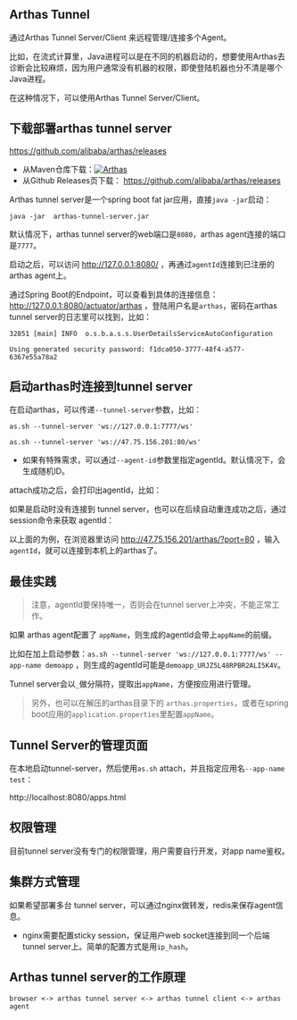 ## Arthas Tunnel

通过Arthas Tunnel Server/Client 来远程管理/连接多个Agent。



比如，在流式计算里，Java进程可以是在不同的机器启动的，想要使用Arthas去诊断会比较麻烦，因为用户通常没有机器的权限，即使登陆机器也分不清是哪个Java进程。



在这种情况下，可以使用Arthas Tunnel Server/Client。







## 下载部署arthas tunnel server

https://github.com/alibaba/arthas/releases

- 从Maven仓库下载：[![Arthas](https://img.shields.io/maven-central/v/com.taobao.arthas/arthas-packaging.svg?style=flat-square)](https://arthas.aliyun.com/download/arthas-tunnel-server/latest_version?mirror=aliyun)
- 从Github Releases页下载： https://github.com/alibaba/arthas/releases

Arthas tunnel server是一个spring boot fat jar应用，直接`java -jar`启动：



```
java -jar  arthas-tunnel-server.jar
```



默认情况下，arthas tunnel server的web端口是`8080`，arthas agent连接的端口是`7777`。



启动之后，可以访问 http://127.0.0.1:8080/ ，再通过`agentId`连接到已注册的arthas agent上。



通过Spring Boot的Endpoint，可以查看到具体的连接信息： http://127.0.0.1:8080/actuator/arthas ，登陆用户名是`arthas`，密码在arthas tunnel server的日志里可以找到，比如：



```
32851 [main] INFO  o.s.b.a.s.s.UserDetailsServiceAutoConfiguration

Using generated security password: f1dca050-3777-48f4-a577-6367e55a78a2
```





## 启动arthas时连接到tunnel server

在启动arthas，可以传递`--tunnel-server`参数，比如：

```
as.sh --tunnel-server 'ws://127.0.0.1:7777/ws'
```

```
as.sh --tunnel-server 'ws://47.75.156.201:80/ws'
```

- 如果有特殊需求，可以通过`--agent-id`参数里指定agentId。默认情况下，会生成随机ID。



attach成功之后，会打印出agentId，比如：



如果是启动时没有连接到 tunnel server，也可以在后续自动重连成功之后，通过 session命令来获取 agentId：



以上面的为例，在浏览器里访问 http://47.75.156.201/arthas/?port=80 ，输入 `agentId`，就可以连接到本机上的arthas了。



## 最佳实践

> 注意，agentId要保持唯一，否则会在tunnel server上冲突，不能正常工作。



如果 arthas agent配置了 `appName`，则生成的agentId会带上`appName`的前缀。

比如在加上启动参数：`as.sh --tunnel-server 'ws://127.0.0.1:7777/ws' --app-name demoapp` ，则生成的agentId可能是`demoapp_URJZ5L48RPBR2ALI5K4V`。



Tunnel server会以`_`做分隔符，提取出`appName`，方便按应用进行管理。



> 另外，也可以在解压的arthas目录下的 `arthas.properties`，或者在spring boot应用的`application.properties`里配置`appName`。





## Tunnel Server的管理页面

在本地启动tunnel-server，然后使用`as.sh` attach，并且指定应用名`--app-name test`：

http://localhost:8080/apps.html



## 权限管理

目前tunnel server没有专门的权限管理，用户需要自行开发，对app name鉴权。



## 集群方式管理

如果希望部署多台 tunnel server，可以通过nginx做转发，redis来保存agent信息。

- nginx需要配置sticky session，保证用户web socket连接到同一个后端tunnel server上。简单的配置方式是用`ip_hash`。



## Arthas tunnel server的工作原理



```
browser <-> arthas tunnel server <-> arthas tunnel client <-> arthas agent
```